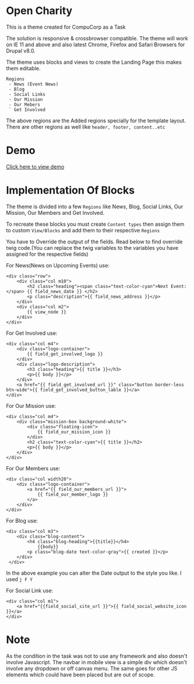 # Open Charity

This is a theme created for CompuCorp as a Task

The solution is responsive & crossbrowser compatible. The theme will work on IE 11 and above and also latest Chrome, Firefox and Safari Browsers for Drupal v8.0.

The theme uses blocks and views to create the Landing Page this makes them editable.

```
Regions
 - News (Event News)
 - Blog
 - Social Links
 - Our Mission
 - Our Mebers
 ` Get Involved
```
The above regions are the Added regions specially for the template layout. There are other regions as well like `header, footer, content..etc`


# Demo
[Click here to view demo](http://dev.adhpl.co)


# Implementation Of Blocks

The theme is divided into a few `Regions` like News, Blog, Social Links, Our Mission, Our Members and Get Involved.

To recreate these blocks you must create `Content types` then assign them to custom `View/Blocks` and add them to their respective `Regions`

You have to Override the output of the fields. Read below to find override twig code.(You can replace the twig variables to the variables you have assigned for the respective fields)

For News(News on Upcoming Events) use:
```
<div class="row">
    <div class="col m10">
        <h2 class="heading"><span class="text-color-cyan">Next Event:</span> {{ field_news_date }} </h2>
        <p class="description">{{ field_news_address }}</p>
    </div>
    <div class="col m2">
        {{ view_node }}
    </div>
</div>
```

For Get Involved use:
```
<div class="col m4">
	<div class="logo-container">
  		{{ field_get_involved_logo }}
	</div>
	<div class="logo-description">
  		<h3 class="heading">{{ title }}</h3>
  		<p>{{ body }}</p>
	</div>
	<a href="{{ field_get_involved_url }}" class="button border-less btn-wide">{{ field_get_involved_button_lable }}</a>
</div>
```

For Our Mission use:
```
<div class="col m4">
	<div class="mission-box background-white">
		<div class="floating-icon">
			{{ field_our_mission_icon }}
		</div>
		<h2 class="text-color-cyan">{{ title }}</h2>
		<p>{{ body }}</p>
	</div>
</div>
```

For Our Members use:
```
<div class="col width20">
    <div class="logo-container">
		<a href="{{ field_our_members_url }}">
            {{ field_our_member_logo }}
		</a>
    </div>
</div>
```

For Blog use:
```
<div class="col m3">
	<div class="blog-content">
		<h4 class="blog-heading">{{title}}</h4>
			{{body}}
		<p class="blog-date text-color-gray">{{ created }}</p>
	</div>
 </div>
```
In the above example you can alter the Date output to the style you like. I used `j F Y`


For Social Link use:
```
<div class="col m1">
	<a href="{{field_social_site_url }}">{{ field_social_website_icon  }}</a>
</div>
```


# Note
As the condition in the task was not to use any framework and also doesn't involve Javascript. The navbar in mobile view is a simple div which doesn't involve any dropdown or off canvas menu. The same goes for other JS elements which could have been placed but are out of scope.
